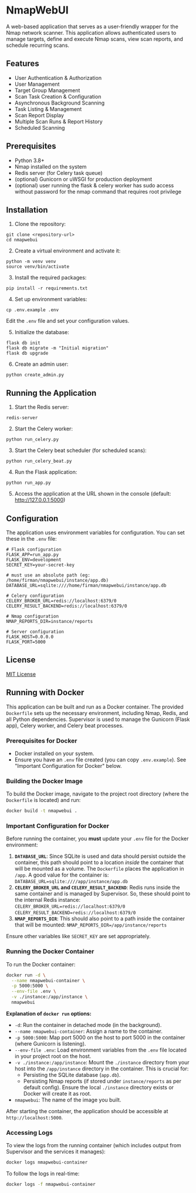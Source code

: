 # NmapWebUI

A web-based application that serves as a user-friendly wrapper for the Nmap network scanner. This application allows authenticated users to manage targets, define and execute Nmap scans, view scan reports, and schedule recurring scans.

## Features

- User Authentication & Authorization
- User Management
- Target Group Management
- Scan Task Creation & Configuration
- Asynchronous Background Scanning
- Task Listing & Management
- Scan Report Display
- Multiple Scan Runs & Report History
- Scheduled Scanning

## Prerequisites

- Python 3.8+
- Nmap installed on the system
- Redis server (for Celery task queue)
- (optional) Gunicorn or uWSGI for production deployment
- (optional) user running the flask & celery worker has sudo access without password for the nmap command that requires root privilege

## Installation

1. Clone the repository:
```
git clone <repository-url>
cd nmapwebui
```

2. Create a virtual environment and activate it:
```
python -m venv venv
source venv/bin/activate
```

3. Install the required packages:
```
pip install -r requirements.txt
```

4. Set up environment variables:
```
cp .env.example .env
```
Edit the `.env` file and set your configuration values.

5. Initialize the database:
```
flask db init
flask db migrate -m "Initial migration"
flask db upgrade
```

6. Create an admin user:
```
python create_admin.py
```

## Running the Application

1. Start the Redis server:
```
redis-server
```

2. Start the Celery worker:
```
python run_celery.py
```

3. Start the Celery beat scheduler (for scheduled scans):
```
python run_celery_beat.py
```

4. Run the Flask application:
```
python run_app.py
```

5. Access the application at the URL shown in the console (default: http://127.0.0.1:5000)

## Configuration

The application uses environment variables for configuration. You can set these in the `.env` file:

```
# Flask configuration
FLASK_APP=run_app.py
FLASK_ENV=development
SECRET_KEY=your-secret-key

# must use an absolute path (eg: /home/firman/nmapwebui/instance/app.db)
DATABASE_URL=sqlite:////home/firman/nmapwebui/instance/app.db

# Celery configuration
CELERY_BROKER_URL=redis://localhost:6379/0
CELERY_RESULT_BACKEND=redis://localhost:6379/0

# Nmap configuration
NMAP_REPORTS_DIR=instance/reports

# Server configuration
FLASK_HOST=0.0.0.0
FLASK_PORT=5000
```

## License

[MIT License](LICENSE)

## Running with Docker

This application can be built and run as a Docker container. The provided `Dockerfile` sets up the necessary environment, including Nmap, Redis, and all Python dependencies. Supervisor is used to manage the Gunicorn (Flask app), Celery worker, and Celery beat processes.

### Prerequisites for Docker

- Docker installed on your system.
- Ensure you have an `.env` file created (you can copy `.env.example`). See "Important Configuration for Docker" below.

### Building the Docker Image

To build the Docker image, navigate to the project root directory (where the `Dockerfile` is located) and run:

```bash
docker build -t nmapwebui .
```

### Important Configuration for Docker

Before running the container, you **must** update your `.env` file for the Docker environment:

1.  **`DATABASE_URL`**: Since SQLite is used and data should persist outside the container, this path should point to a location *inside* the container that will be mounted as a volume. The `Dockerfile` places the application in `/app`. A good value for the container is:
    `DATABASE_URL=sqlite:////app/instance/app.db`
2.  **`CELERY_BROKER_URL` and `CELERY_RESULT_BACKEND`**: Redis runs inside the same container and is managed by Supervisor. So, these should point to the internal Redis instance:
    `CELERY_BROKER_URL=redis://localhost:6379/0`
    `CELERY_RESULT_BACKEND=redis://localhost:6379/0`
3.  **`NMAP_REPORTS_DIR`**: This should also point to a path inside the container that will be mounted:
    `NMAP_REPORTS_DIR=/app/instance/reports`

Ensure other variables like `SECRET_KEY` are set appropriately.

### Running the Docker Container

To run the Docker container:

```bash
docker run -d \
  --name nmapwebui-container \
  -p 5000:5000 \
  --env-file .env \
  -v ./instance:/app/instance \
  nmapwebui
```

**Explanation of `docker run` options:**

-   `-d`: Run the container in detached mode (in the background).
-   `--name nmapwebui-container`: Assign a name to the container.
-   `-p 5000:5000`: Map port 5000 on the host to port 5000 in the container (where Gunicorn is listening).
-   `--env-file .env`: Load environment variables from the `.env` file located in your project root on the host.
-   `-v ./instance:/app/instance`: Mount the `./instance` directory from your host into the `/app/instance` directory in the container. This is crucial for:
    -   Persisting the SQLite database (`app.db`).
    -   Persisting Nmap reports (if stored under `instance/reports` as per default config).
    Ensure the local `./instance` directory exists or Docker will create it as root.
-   `nmapwebui`: The name of the image you built.

After starting the container, the application should be accessible at `http://localhost:5000`.

### Accessing Logs

To view the logs from the running container (which includes output from Supervisor and the services it manages):

```bash
docker logs nmapwebui-container
```

To follow the logs in real-time:

```bash
docker logs -f nmapwebui-container
```
